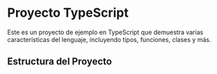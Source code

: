 # Proyecto TypeScript

Este es un proyecto de ejemplo en TypeScript que demuestra varias características del lenguaje, incluyendo tipos, funciones, clases y más.

## Estructura del Proyecto
